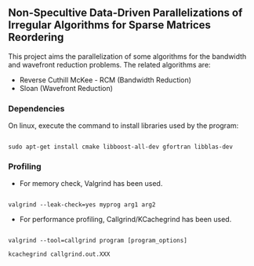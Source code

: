 ## Non-Specultive Data-Driven Parallelizations of Irregular Algorithms for Sparse Matrices Reordering

This project aims the parallelization of some algorithms for the bandwidth and wavefront reduction problems. 
The related algorithms are:
* Reverse Cuthill McKee - RCM (Bandwidth Reduction)
* Sloan (Wavefront Reduction)

### Dependencies
On linux, execute the command to install libraries used by the program:

<code>
sudo apt-get install cmake libboost-all-dev gfortran libblas-dev
</code>

### Profiling
* For memory check, Valgrind has been used.
<code>
valgrind --leak-check=yes myprog arg1 arg2
</code>


* For performance profiling, Callgrind/KCachegrind has been used.
<code>
valgrind --tool=callgrind program [program_options]
</code>

<code>
kcachegrind callgrind.out.XXX
</code>
